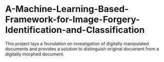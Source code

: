 # A-Machine-Learning-Based-Framework-for-Image-Forgery-Identification-and-Classification
This project lays a foundation on investigation of digitally manipulated documents and provides a solution to distinguish original document from a digitally morphed document.
